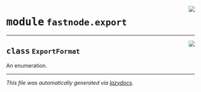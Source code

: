 <!-- markdownlint-disable -->

<a href="https://github.com/khulnasoft/fastnode/blob/main/src/fastnode/export.py#L0"><img align="right" style="float:right;" src="https://img.shields.io/badge/-source-cccccc?style=flat-square"></a>

# <kbd>module</kbd> `fastnode.export`






---

<a href="https://github.com/khulnasoft/fastnode/blob/main/src/fastnode/export.py#L4"><img align="right" style="float:right;" src="https://img.shields.io/badge/-source-cccccc?style=flat-square"></a>

## <kbd>class</kbd> `ExportFormat`
An enumeration. 







---

_This file was automatically generated via [lazydocs](https://github.com/khulnasoft/lazydocs)._
